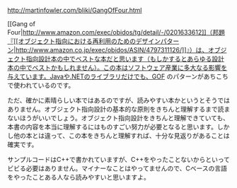 http://martinfowler.com/bliki/GangOfFour.html

[[Gang of Four|http://www.amazon.com/exec/obidos/tg/detail/-/0201633612]]（邦題『[[オブジェクト指向における再利用のためのデザインパターン|http://www.amazon.co.jp/exec/obidos/ASIN/4797311126/]]』）は、オブジェクト指向設計本の中でベストな本だと思います（もしかするとあらゆる設計本の中でベストかもしれません）。この本はソフトウェア産業に多大なる影響を与えています。Javaや.NETのライブラリだけでも、GOF のパターンがあちこちで使われているのです。

ただ、確かに素晴らしい本ではあるのですが、読みやすい本かというとそうではありません。オブジェクト指向設計の基本的な原則をきちんと理解するまで読まないほうがいいでしょう。オブジェクト指向設計をきちんと理解できていても、本書の内容を本当に理解するにはものすごい努力が必要となると思います。しかし他の本とは違って、この本をきちんと理解すれば、十分な見返りがあることは確実です。

サンプルコードはC++で書かれていますが、C++をやったことないからといってビビる必要はありません。マイナーなことはやってませんので、Cベースの言語をやったことある人なら読みやすいと思いますよ。
